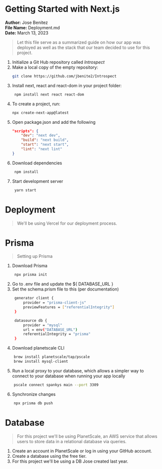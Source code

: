 # Getting Started with Next.js

**Author:** Jose Benitez  
**File Name:** Deployment.md  
**Date:** March 13, 2023  
> Let this file serve as a summarized guide on how our app was deployed as well as the stack that our team decided to use for this project.


1.  Initialize a Git Hub repository called *Introspect*
2.  Make a local copy of the empty repository:
    ```bash
    git clone https://github.com/jbenite2/Introspect   
    ```
3. Install next, react and react-dom in your project folder:
   ```bash
    npm install next react react-dom
    ```
4. To create a project, run:
    ```bash
    npx create-next-app@latest
    ```
5. Open package.json and add the following 
    ```json
    "scripts": {
        "dev": "next dev",
        "build": "next build",
        "start": "next start",
        "lint": "next lint"
    }
    ```
6. Download dependencies
    ```bash
     npm install
    ```
7. Start development server
    ```bash
     yarn start
    ```

# Deployment
> We'll be using Vercel for our deployment process. 
>
# Prisma
> Setting up Prisma
1. Download Prisma
    ```bash
     npx prisma init
    ```
2. Go to .env file and update the ${ DATABASE_URL }
3. Set the schema.prism file to this (per documentation)
   ```bash
    generator client {
        provider = "prisma-client-js"
        previewFeatures = ["referentialIntegrity"]
    }

    datasource db {
        provider = "mysql"
        url = env("DATABASE_URL")
        referentialIntegrity = "prisma"
    }
    ```
4. Download planetscale CLI
```bash
    brew install planetscale/tap/pscale
    brew install mysql-client
```
5. Run a local proxy to your database, which allows a simpler way to connect to your database when running your app locally
```bash
    pscale connect spankys main --port 3309
```
6. Synchronize changes 
```bash
    npx prisma db push
```
# Database 
> For this project we'll be using PlanetScale, an AWS service that allows users to store data in a relational database via queries. 
  1. Create an account in PlanetScale or log in using your GitHub account.
  2. Create a database using the free tier. 
  3. For this project we'll be using a DB Jose created last year.